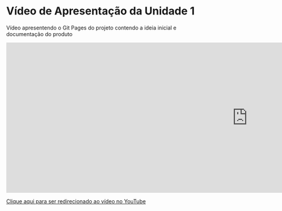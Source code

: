 # Vídeo de Apresentação da Unidade 1

 Vídeo apresentendo o Git Pages do projeto contendo a ideia inicial e documentação do produto



<iframe width="1280" height="400px" src="https://www.youtube.com/embed/LrSAdK0llmo" title="MDS - UNIDADE 02" frameborder="0" allow="accelerometer; autoplay; clipboard-write; encrypted-media; gyroscope; picture-in-picture; web-share" allowfullscreen></iframe>

<a href="https://www.youtube.com/watch?v=LrSAdK0llmo">Clique aqui para ser redirecionado ao vídeo no YouTube</a>